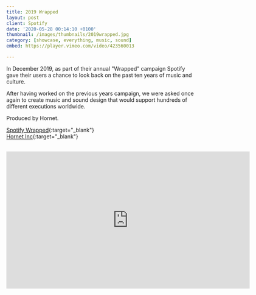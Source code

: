 ```yaml
---
title: 2019 Wrapped
layout: post
client: Spotify
date: '2020-05-28 00:14:10 +0100'
thumbnail: /images/thumbnails/2019wrapped.jpg
category: [showcase, everything, music, sound]
embed: https://player.vimeo.com/video/423560013

---
```


In December 2019, as part of their annual "Wrapped" campaign Spotify gave their users a chance to look back on the past ten years of music and culture.

After having worked on the previous years campaign, we were asked once again to create music and sound design that would support hundreds of different executions worldwide.

Produced by Hornet.

[Spotify Wrapped](https://spotifywrapped.com){:target="_blank"}
<br>
[Hornet Inc](http://hornetinc.com){:target="_blank"}

<br>

<iframe src="https://player.vimeo.com/video/423560783?byline=0&portrait=0" width="640" height="360" frameborder="0" webkitallowfullscreen mozallowfullscreen allowfullscreen></iframe>
